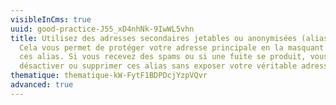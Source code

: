 ```yaml
---
visibleInCms: true
uuid: good-practice-J55_xD4nhNk-9IwWL5vhn
title: Utilisez des adresses secondaires jetables ou anonymisées (alias e-mail).
  Cela vous permet de protéger votre adresse principale en la masquant derrière
  ces alias. Si vous recevez des spams ou si une fuite se produit, vous pouvez
  désactiver ou supprimer ces alias sans exposer votre véritable adresse e-mail.
thematique: thematique-kW-FytF1BDPDcjYzpVQvr
advanced: true
---
```

